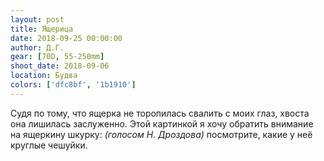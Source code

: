 ```yaml
---
layout: post
title: Ящерица
date: 2018-09-25 00:00:00
author: Д.Г.
gear: [70D, 55-250mm]
shoot_date: 2018-09-06
location: Будва
colors: ['dfc8bf', '1b1910']
---
```

Судя по тому, что ящерка не торопилась свалить с моих глаз, хвоста она лишилась заслуженно. Этой картинкой я хочу обратить внимание на ящеркину шкурку: _(голосом Н. Дроздова)_ посмотрите, какие у неё круглые чешуйки.
